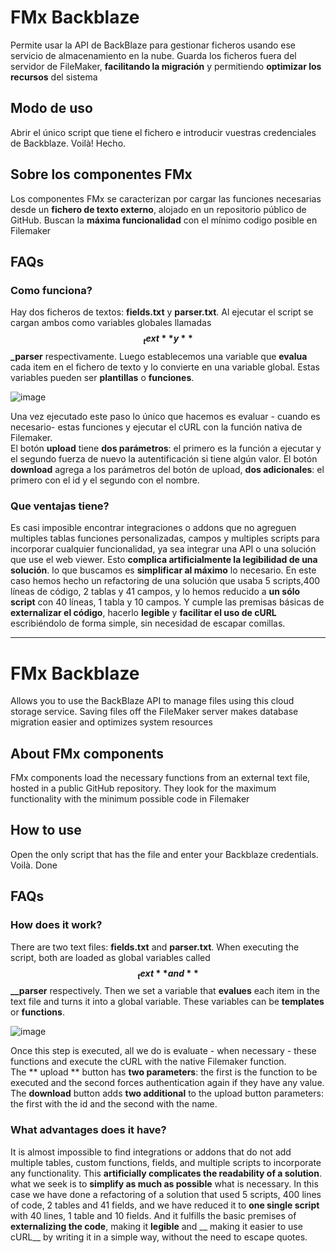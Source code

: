 # FMx Backblaze
Permite usar la API de BackBlaze para gestionar ficheros usando ese servicio de almacenamiento en la nube. Guarda los ficheros fuera del servidor de FileMaker, __facilitando la migración__ y permitiendo __optimizar los recursos__ del sistema

## Modo de uso
Abrir el único script que tiene el fichero e introducir vuestras credenciales de Backblaze. Voilà! Hecho.

## Sobre los componentes FMx
Los componentes FMx se caracterizan por cargar las funciones necesarias desde un __fichero de texto externo__, alojado en un repositorio público de GitHub. Buscan la __máxima funcionalidad__ con el mínimo codigo posible en Filemaker

## FAQs
### Como funciona?
Hay dos ficheros de textos: __fields.txt__ y __parser.txt__. Al ejecutar el script se cargan ambos como variables globales llamadas **$$_text** y **$$_parser** respectivamente. Luego establecemos una variable que __evalua__ cada item en el fichero de texto y lo convierte en una variable global. Estas variables pueden ser __plantillas__ o __funciones__.

![image](https://user-images.githubusercontent.com/3072343/123543422-aa543b80-d74e-11eb-8340-19cfef20a835.png)

Una vez ejecutado este paso lo único que hacemos es evaluar - cuando es necesario- estas funciones y ejecutar el cURL con la función nativa de Filemaker.  
El botón **upload** tiene **dos parámetros**: el primero es la función a ejecutar y el segundo fuerza de nuevo la autentificación si tiene algún valor. El botón **download** agrega a los parámetros del botón de upload, **dos adicionales**: el primero con el id y el segundo con el nombre.
### Que ventajas tiene?
Es casi imposible encontrar integraciones o addons que no agreguen multiples tablas funciones personalizadas, campos y multiples scripts para incorporar cualquier funcionalidad, ya sea integrar una API o una solución que use el web viewer. Esto __complica artificialmente la legibilidad de una solución__. lo que buscamos es __simplificar al máximo__ lo necesario. En este caso hemos hecho un refactoring de una solución que usaba 5 scripts,400 líneas de código, 2 tablas y 41 campos, y lo hemos reducido a __un sólo script__ con 40 líneas, 1 tabla y 10 campos. Y cumple las premisas básicas de __externalizar el código__, hacerlo __legible__ y __facilitar el uso de cURL__ escribiéndolo de forma simple, sin necesidad de escapar comillas.

----------------
# FMx Backblaze
Allows you to use the BackBlaze API to manage files using this cloud storage service. Saving files off the FileMaker server makes database migration easier and optimizes system resources
## About FMx components
FMx components load the necessary functions from an external text file, hosted in a public GitHub repository. They look for the maximum functionality with the minimum possible code in Filemaker
## How to use
Open the only script that has the file and enter your Backblaze credentials. Voilà. Done

## FAQs
### How does it work?
There are two text files: __fields.txt__ and __parser.txt__. When executing the script, both are loaded as global variables called **$$ _text** and **$$__parser** respectively. Then we set a variable that __evalues__ each item in the text file and turns it into a global variable. These variables can be __templates__ or __functions__.

![image](https://user-images.githubusercontent.com/3072343/123543422-aa543b80-d74e-11eb-8340-19cfef20a835.png)

Once this step is executed, all we do is evaluate - when necessary - these functions and execute the cURL with the native Filemaker function.  
The ** upload ** button has **two parameters**: the first is the function to be executed and the second forces authentication again if they have any value. The **download** button adds **two additional** to the upload button parameters: the first with the id and the second with the name.
### What advantages does it have?
It is almost impossible to find integrations or addons that do not add multiple tables, custom functions, fields, and multiple scripts to incorporate any functionality. This __artificially complicates the readability of a solution__. what we seek is to __simplify as much as possible__ what is necessary. In this case we have done a refactoring of a solution that used 5 scripts, 400 lines of code, 2 tables and 41 fields, and we have reduced it to __one single script__ with 40 lines, 1 table and 10 fields. And it fulfills the basic premises of __externalizing the code__, making it __legible__ and __ making it easier to use cURL__ by writing it in a simple way, without the need to escape quotes.
